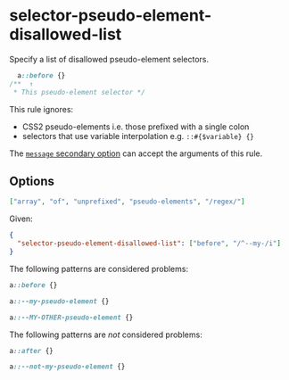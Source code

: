 # selector-pseudo-element-disallowed-list

Specify a list of disallowed pseudo-element selectors.

<!-- prettier-ignore -->
```css
  a::before {}
/**  ↑
 * This pseudo-element selector */
```

This rule ignores:

- CSS2 pseudo-elements i.e. those prefixed with a single colon
- selectors that use variable interpolation e.g. `::#{$variable} {}`

The [`message` secondary option](../../../docs/user-guide/configure.md#message) can accept the arguments of this rule.

## Options

```json
["array", "of", "unprefixed", "pseudo-elements", "/regex/"]
```

Given:

```json
{
  "selector-pseudo-element-disallowed-list": ["before", "/^--my-/i"]
}
```

The following patterns are considered problems:

<!-- prettier-ignore -->
```css
a::before {}
```

<!-- prettier-ignore -->
```css
a::--my-pseudo-element {}
```

<!-- prettier-ignore -->
```css
a::--MY-OTHER-pseudo-element {}
```

The following patterns are _not_ considered problems:

<!-- prettier-ignore -->
```css
a::after {}
```

<!-- prettier-ignore -->
```css
a::--not-my-pseudo-element {}
```

